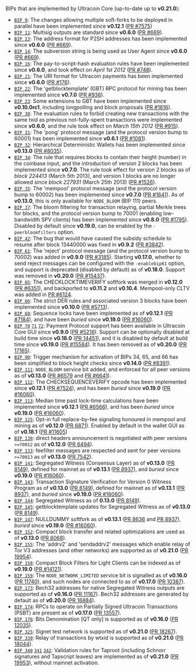 BIPs that are implemented by Ultracoin Core (up-to-date up to **v0.21.0**):

* [`BIP 9`](https://github.com/ultracoin/bips/blob/master/bip-0009.mediawiki): The changes allowing multiple soft-forks to be deployed in parallel have been implemented since **v0.12.1**  ([PR #7575](https://github.com/ultracoin/ultracoin/pull/7575))
* [`BIP 11`](https://github.com/ultracoin/bips/blob/master/bip-0011.mediawiki): Multisig outputs are standard since **v0.6.0** ([PR #669](https://github.com/ultracoin/ultracoin/pull/669)).
* [`BIP 13`](https://github.com/ultracoin/bips/blob/master/bip-0013.mediawiki): The address format for P2SH addresses has been implemented since **v0.6.0** ([PR #669](https://github.com/ultracoin/ultracoin/pull/669)).
* [`BIP 14`](https://github.com/ultracoin/bips/blob/master/bip-0014.mediawiki): The subversion string is being used as User Agent since **v0.6.0** ([PR #669](https://github.com/ultracoin/ultracoin/pull/669)).
* [`BIP 16`](https://github.com/ultracoin/bips/blob/master/bip-0016.mediawiki): The pay-to-script-hash evaluation rules have been implemented since **v0.6.0**, and took effect on *April 1st 2012* ([PR #748](https://github.com/ultracoin/ultracoin/pull/748)).
* [`BIP 21`](https://github.com/ultracoin/bips/blob/master/bip-0021.mediawiki): The URI format for Ultracoin payments has been implemented since **v0.6.0** ([PR #176](https://github.com/ultracoin/ultracoin/pull/176)).
* [`BIP 22`](https://github.com/ultracoin/bips/blob/master/bip-0022.mediawiki): The 'getblocktemplate' (GBT) RPC protocol for mining has been implemented since **v0.7.0** ([PR #936](https://github.com/ultracoin/ultracoin/pull/936)).
* [`BIP 23`](https://github.com/ultracoin/bips/blob/master/bip-0023.mediawiki): Some extensions to GBT have been implemented since **v0.10.0rc1**, including longpolling and block proposals ([PR #1816](https://github.com/ultracoin/ultracoin/pull/1816)).
* [`BIP 30`](https://github.com/ultracoin/bips/blob/master/bip-0030.mediawiki): The evaluation rules to forbid creating new transactions with the same txid as previous not-fully-spent transactions were implemented since **v0.6.0**, and the rule took effect on *March 15th 2012* ([PR #915](https://github.com/ultracoin/ultracoin/pull/915)).
* [`BIP 31`](https://github.com/ultracoin/bips/blob/master/bip-0031.mediawiki): The 'pong' protocol message (and the protocol version bump to 60001) has been implemented since **v0.6.1** ([PR #1081](https://github.com/ultracoin/ultracoin/pull/1081)).
* [`BIP 32`](https://github.com/ultracoin/bips/blob/master/bip-0032.mediawiki): Hierarchical Deterministic Wallets has been implemented since **v0.13.0** ([PR #8035](https://github.com/ultracoin/ultracoin/pull/8035)).
* [`BIP 34`](https://github.com/ultracoin/bips/blob/master/bip-0034.mediawiki): The rule that requires blocks to contain their height (number) in the coinbase input, and the introduction of version 2 blocks has been implemented since **v0.7.0**. The rule took effect for version 2 blocks as of *block 224413* (March 5th 2013), and version 1 blocks are no longer allowed since *block 227931* (March 25th 2013) ([PR #1526](https://github.com/ultracoin/ultracoin/pull/1526)).
* [`BIP 35`](https://github.com/ultracoin/bips/blob/master/bip-0035.mediawiki): The 'mempool' protocol message (and the protocol version bump to 60002) has been implemented since **v0.7.0** ([PR #1641](https://github.com/ultracoin/ultracoin/pull/1641)). As of **v0.13.0**, this is only available for `NODE_BLOOM` (BIP 111) peers.
* [`BIP 37`](https://github.com/ultracoin/bips/blob/master/bip-0037.mediawiki): The bloom filtering for transaction relaying, partial Merkle trees for blocks, and the protocol version bump to 70001 (enabling low-bandwidth SPV clients) has been implemented since **v0.8.0** ([PR #1795](https://github.com/ultracoin/ultracoin/pull/1795)). Disabled by default since **v0.19.0**, can be enabled by the `-peerbloomfilters` option.
* [`BIP 42`](https://github.com/ultracoin/bips/blob/master/bip-0042.mediawiki): The bug that would have caused the subsidy schedule to resume after block 13440000 was fixed in **v0.9.2** ([PR #3842](https://github.com/ultracoin/ultracoin/pull/3842)).
* [`BIP 61`](https://github.com/ultracoin/bips/blob/master/bip-0061.mediawiki): The 'reject' protocol message (and the protocol version bump to 70002) was added in **v0.9.0** ([PR #3185](https://github.com/ultracoin/ultracoin/pull/3185)). Starting **v0.17.0**, whether to send reject messages can be configured with the `-enablebip61` option, and support is deprecated (disabled by default) as of **v0.18.0**. Support was removed in **v0.20.0** ([PR #15437](https://github.com/ultracoin/ultracoin/pull/15437)).
* [`BIP 65`](https://github.com/ultracoin/bips/blob/master/bip-0065.mediawiki): The CHECKLOCKTIMEVERIFY softfork was merged in **v0.12.0** ([PR #6351](https://github.com/ultracoin/ultracoin/pull/6351)), and backported to **v0.11.2** and **v0.10.4**. Mempool-only CLTV was added in [PR #6124](https://github.com/ultracoin/ultracoin/pull/6124).
* [`BIP 66`](https://github.com/ultracoin/bips/blob/master/bip-0066.mediawiki): The strict DER rules and associated version 3 blocks have been implemented since **v0.10.0** ([PR #5713](https://github.com/ultracoin/ultracoin/pull/5713)).
* [`BIP 68`](https://github.com/ultracoin/bips/blob/master/bip-0068.mediawiki): Sequence locks have been implemented as of **v0.12.1**  ([PR #7184](https://github.com/ultracoin/ultracoin/pull/7184)), and have been *buried* since **v0.19.0** ([PR #16060](https://github.com/ultracoin/ultracoin/pull/16060)).
* [`BIP 70`](https://github.com/ultracoin/bips/blob/master/bip-0070.mediawiki) [`71`](https://github.com/ultracoin/bips/blob/master/bip-0071.mediawiki) [`72`](https://github.com/ultracoin/bips/blob/master/bip-0072.mediawiki):
  Payment Protocol support has been available in Ultracoin Core GUI since **v0.9.0** ([PR #5216](https://github.com/ultracoin/ultracoin/pull/5216)).
  Support can be optionally disabled at build time since **v0.18.0** ([PR 14451](https://github.com/ultracoin/ultracoin/pull/14451)),
  and it is disabled by default at build time since **v0.19.0** ([PR #15584](https://github.com/ultracoin/ultracoin/pull/15584)).
  It has been removed as of **v0.20.0** ([PR 17165](https://github.com/ultracoin/ultracoin/pull/17165)).
* [`BIP 90`](https://github.com/ultracoin/bips/blob/master/bip-0090.mediawiki): Trigger mechanism for activation of BIPs 34, 65, and 66 has been simplified to block height checks since **v0.14.0** ([PR #8391](https://github.com/ultracoin/ultracoin/pull/8391)).
* [`BIP 111`](https://github.com/ultracoin/bips/blob/master/bip-0111.mediawiki): `NODE_BLOOM` service bit added, and enforced for all peer versions as of **v0.13.0** ([PR #6579](https://github.com/ultracoin/ultracoin/pull/6579) and [PR #6641](https://github.com/ultracoin/ultracoin/pull/6641)).
* [`BIP 112`](https://github.com/ultracoin/bips/blob/master/bip-0112.mediawiki): The CHECKSEQUENCEVERIFY opcode has been implemented since **v0.12.1** ([PR #7524](https://github.com/ultracoin/ultracoin/pull/7524)), and has been *buried* since **v0.19.0** ([PR #16060](https://github.com/ultracoin/ultracoin/pull/16060)).
* [`BIP 113`](https://github.com/ultracoin/bips/blob/master/bip-0113.mediawiki): Median time past lock-time calculations have been implemented since **v0.12.1** ([PR #6566](https://github.com/ultracoin/ultracoin/pull/6566)), and has been *buried* since **v0.19.0** ([PR #16060](https://github.com/ultracoin/ultracoin/pull/16060)).
* [`BIP 125`](https://github.com/ultracoin/bips/blob/master/bip-0125.mediawiki): Opt-in full replace-by-fee signaling honoured in mempool and mining as of **v0.12.0** ([PR 6871](https://github.com/ultracoin/ultracoin/pull/6871)). Enabled by default in the wallet GUI as of **v0.18.1** ([PR #11605](https://github.com/ultracoin/ultracoin/pull/11605))
* [`BIP 130`](https://github.com/ultracoin/bips/blob/master/bip-0130.mediawiki): direct headers announcement is negotiated with peer versions `>=70012` as of **v0.12.0** ([PR 6494](https://github.com/ultracoin/ultracoin/pull/6494)).
* [`BIP 133`](https://github.com/ultracoin/bips/blob/master/bip-0133.mediawiki): feefilter messages are respected and sent for peer versions `>=70013` as of **v0.13.0** ([PR 7542](https://github.com/ultracoin/ultracoin/pull/7542)).
* [`BIP 141`](https://github.com/ultracoin/bips/blob/master/bip-0141.mediawiki): Segregated Witness (Consensus Layer) as of **v0.13.0** ([PR 8149](https://github.com/ultracoin/ultracoin/pull/8149)), defined for mainnet as of **v0.13.1** ([PR 8937](https://github.com/ultracoin/ultracoin/pull/8937)), and *buried* since **v0.19.0** ([PR #16060](https://github.com/ultracoin/ultracoin/pull/16060)).
* [`BIP 143`](https://github.com/ultracoin/bips/blob/master/bip-0143.mediawiki): Transaction Signature Verification for Version 0 Witness Program as of **v0.13.0** ([PR 8149](https://github.com/ultracoin/ultracoin/pull/8149)), defined for mainnet as of **v0.13.1** ([PR 8937](https://github.com/ultracoin/ultracoin/pull/8937)), and *buried* since **v0.19.0** ([PR #16060](https://github.com/ultracoin/ultracoin/pull/16060)).
* [`BIP 144`](https://github.com/ultracoin/bips/blob/master/bip-0144.mediawiki): Segregated Witness as of **0.13.0** ([PR 8149](https://github.com/ultracoin/ultracoin/pull/8149)).
* [`BIP 145`](https://github.com/ultracoin/bips/blob/master/bip-0145.mediawiki): getblocktemplate updates for Segregated Witness as of **v0.13.0** ([PR 8149](https://github.com/ultracoin/ultracoin/pull/8149)).
* [`BIP 147`](https://github.com/ultracoin/bips/blob/master/bip-0147.mediawiki): NULLDUMMY softfork as of **v0.13.1** ([PR 8636](https://github.com/ultracoin/ultracoin/pull/8636) and [PR 8937](https://github.com/ultracoin/ultracoin/pull/8937)), *buried* since **v0.19.0** ([PR #16060](https://github.com/ultracoin/ultracoin/pull/16060)).
* [`BIP 152`](https://github.com/ultracoin/bips/blob/master/bip-0152.mediawiki): Compact block transfer and related optimizations are used as of **v0.13.0** ([PR 8068](https://github.com/ultracoin/ultracoin/pull/8068)).
* [`BIP 155`](https://github.com/ultracoin/bips/blob/master/bip-0155.mediawiki): The 'addrv2' and 'sendaddrv2' messages which enable relay of Tor V3 addresses (and other networks) are supported as of **v0.21.0** ([PR 19954](https://github.com/ultracoin/ultracoin/pull/19954)).
* [`BIP 158`](https://github.com/ultracoin/bips/blob/master/bip-0158.mediawiki): Compact Block Filters for Light Clients can be indexed as of **v0.19.0** ([PR #14121](https://github.com/ultracoin/ultracoin/pull/14121)).
* [`BIP 159`](https://github.com/ultracoin/bips/blob/master/bip-0159.mediawiki): The `NODE_NETWORK_LIMITED` service bit is signalled as of **v0.16.0** ([PR 11740](https://github.com/ultracoin/ultracoin/pull/11740)), and such nodes are connected to as of **v0.17.0** ([PR 10387](https://github.com/ultracoin/ultracoin/pull/10387)).
* [`BIP 173`](https://github.com/ultracoin/bips/blob/master/bip-0173.mediawiki): Bech32 addresses for native Segregated Witness outputs are supported as of **v0.16.0** ([PR 11167](https://github.com/ultracoin/ultracoin/pull/11167)). Bech32 addresses are generated by default as of **v0.20.0** ([PR 16884](https://github.com/ultracoin/ultracoin/pull/16884)).
* [`BIP 174`](https://github.com/ultracoin/bips/blob/master/bip-0174.mediawiki): RPCs to operate on Partially Signed Ultracoin Transactions (PSBT) are present as of **v0.17.0** ([PR 13557](https://github.com/ultracoin/ultracoin/pull/13557)).
* [`BIP 176`](https://github.com/ultracoin/bips/blob/master/bip-0176.mediawiki): Bits Denomination [QT only] is supported as of **v0.16.0** ([PR 12035](https://github.com/ultracoin/ultracoin/pull/12035)).
* [`BIP 325`](https://github.com/ultracoin/bips/blob/master/bip-0325.mediawiki): Signet test network is supported as of **v0.21.0** ([PR 18267](https://github.com/ultracoin/ultracoin/pull/18267)).
* [`BIP 339`](https://github.com/ultracoin/bips/blob/master/bip-0339.mediawiki): Relay of transactions by wtxid is supported as of **v0.21.0** ([PR 18044](https://github.com/ultracoin/ultracoin/pull/18044)).
* [`BIP 340`](https://github.com/ultracoin/bips/blob/master/bip-0340.mediawiki) [`341`](https://github.com/ultracoin/bips/blob/master/bip-0341.mediawiki) [`342`](https://github.com/ultracoin/bips/blob/master/bip-0342.mediawiki): Validation rules for Taproot (including Schnorr signatures and Tapscript leaves) are implemented as of **v0.21.0** ([PR 19953](https://github.com/ultracoin/ultracoin/pull/19953)), without mainnet activation.
